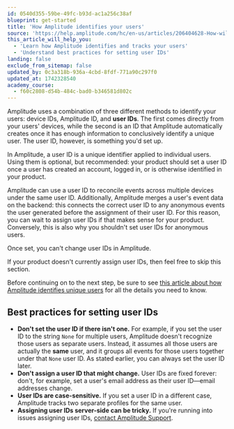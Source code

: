```yaml
---
id: 0540d355-59be-49fc-b93d-ac1a256c38af
blueprint: get-started
title: 'How Amplitude identifies your users'
source: 'https://help.amplitude.com/hc/en-us/articles/206404628-How-will-you-identify-your-users-'
this_article_will_help_you:
  - 'Learn how Amplitude identifies and tracks your users'
  - 'Understand best practices for setting user IDs'
landing: false
exclude_from_sitemap: false
updated_by: 0c3a318b-936a-4cbd-8fdf-771a90c297f0
updated_at: 1742328540
academy_course:
  - f60c2808-d54b-484c-bad0-b346581d802c
---
```

Amplitude uses a combination of three different methods to identify your users: device IDs, Amplitude ID, and **user IDs**. The first comes directly from your users' devices, while the second is an ID that Amplitude automatically creates once it has enough information to conclusively identify a unique user. The user ID, however, is something you'd set up.

In Amplitude, a user ID is a unique identifier applied to individual users. Using them is optional, but recommended: your product should set a user ID once a user has created an account, logged in, or is otherwise identified in your product.

Amplitude can use a user ID to reconcile events across multiple devices under the same user ID. Additionally, Amplitude merges a user's event data on the backend: this connects the correct user ID to any anonymous events the user generated before the assignment of their user ID. For this reason, you can wait to assign user IDs if that makes sense for your product. Conversely, this is also why you shouldn't set user IDs for anonymous users.

Once set, you can't change user IDs in Amplitude.

If your product doesn't currently assign user IDs, then feel free to skip this section.

Before continuing on to the next step, be sure to see [this article about how Amplitude identifies unique users](/docs/data/sources/instrument-track-unique-users) for all the details you need to know.

## Best practices for setting user IDs

* **Don't set the user ID if there isn't one.** For example, if you set the user ID to the string `None`  for multiple users, Amplitude doesn't recognize those users as separate users. Instead, it assumes all those users are actually the **same** user, and it groups all events for those users together under that `None`  user ID. As stated earlier, you can always set the user ID later.
* **Don't assign a user ID that might change.** User IDs are fixed forever: don't, for example, set a user's email address as their user ID—email addresses change.
* **User IDs are case-sensitive.** If you set a user ID in a different case, Amplitude tracks two separate profiles for the same user.
* **Assigning user IDs server-side can be tricky.** If you're running into issues assigning user IDs, [contact Amplitude Support](https://support.amplitude.com).